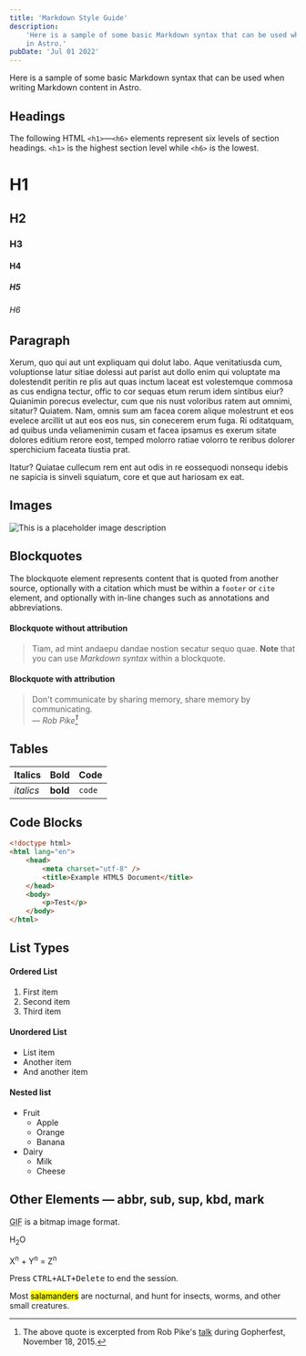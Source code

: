 ```yaml
---
title: 'Markdown Style Guide'
description:
    'Here is a sample of some basic Markdown syntax that can be used when writing Markdown content
    in Astro.'
pubDate: 'Jul 01 2022'
---
```


Here is a sample of some basic Markdown syntax that can be used when writing Markdown content in
Astro.

## Headings

The following HTML `<h1>`—`<h6>` elements represent six levels of section headings. `<h1>` is the
highest section level while `<h6>` is the lowest.

# H1

## H2

### H3

#### H4

##### H5

###### H6

## Paragraph

Xerum, quo qui aut unt expliquam qui dolut labo. Aque venitatiusda cum, voluptionse latur sitiae
dolessi aut parist aut dollo enim qui voluptate ma dolestendit peritin re plis aut quas inctum
laceat est volestemque commosa as cus endigna tectur, offic to cor sequas etum rerum idem sintibus
eiur? Quianimin porecus evelectur, cum que nis nust voloribus ratem aut omnimi, sitatur? Quiatem.
Nam, omnis sum am facea corem alique molestrunt et eos evelece arcillit ut aut eos eos nus, sin
conecerem erum fuga. Ri oditatquam, ad quibus unda veliamenimin cusam et facea ipsamus es exerum
sitate dolores editium rerore eost, temped molorro ratiae volorro te reribus dolorer sperchicium
faceata tiustia prat.

Itatur? Quiatae cullecum rem ent aut odis in re eossequodi nonsequ idebis ne sapicia is sinveli
squiatum, core et que aut hariosam ex eat.

## Images

![This is a placeholder image description](/blog-placeholder-1.jpg)

## Blockquotes

The blockquote element represents content that is quoted from another source, optionally with a
citation which must be within a `footer` or `cite` element, and optionally with in-line changes such
as annotations and abbreviations.

#### Blockquote without attribution

> Tiam, ad mint andaepu dandae nostion secatur sequo quae. **Note** that you can use _Markdown
> syntax_ within a blockquote.

#### Blockquote with attribution

> Don't communicate by sharing memory, share memory by communicating.<br> — <cite>Rob
> Pike[^1]</cite>

[^1]:
    The above quote is excerpted from Rob Pike's [talk](https://www.youtube.com/watch?v=PAAkCSZUG1c)
    during Gopherfest, November 18, 2015.

## Tables

| Italics   | Bold     | Code   |
| --------- | -------- | ------ |
| _italics_ | **bold** | `code` |

## Code Blocks

```html
<!doctype html>
<html lang="en">
	<head>
		<meta charset="utf-8" />
		<title>Example HTML5 Document</title>
	</head>
	<body>
		<p>Test</p>
	</body>
</html>
```

## List Types

#### Ordered List

1. First item
2. Second item
3. Third item

#### Unordered List

-   List item
-   Another item
-   And another item

#### Nested list

-   Fruit
    -   Apple
    -   Orange
    -   Banana
-   Dairy
    -   Milk
    -   Cheese

## Other Elements — abbr, sub, sup, kbd, mark

<abbr title="Graphics Interchange Format">GIF</abbr> is a bitmap image format.

H<sub>2</sub>O

X<sup>n</sup> + Y<sup>n</sup> = Z<sup>n</sup>

Press <kbd><kbd>CTRL</kbd>+<kbd>ALT</kbd>+<kbd>Delete</kbd></kbd> to end the session.

Most <mark>salamanders</mark> are nocturnal, and hunt for insects, worms, and other small creatures.

